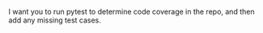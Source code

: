 I want you to run pytest to determine code coverage in the repo, and then add
any missing test cases.

